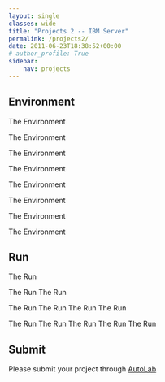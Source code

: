 ```yaml
---
layout: single
classes: wide
title: "Projects 2 -- IBM Server"
permalink: /projects2/
date: 2011-06-23T18:38:52+00:00
# author_profile: True
sidebar:
    nav: projects
---
```


## Environment 
The Environment

The Environment

The Environment

The Environment

The Environment

The Environment

The Environment

The Environment

## Run
The Run 

The Run 
The Run 

The Run 
The Run 
The Run 
The Run 

The Run 
The Run 
The Run 
The Run 
The Run 


## Submit

Please submit your project through [AutoLab]("https://www.google.com)
